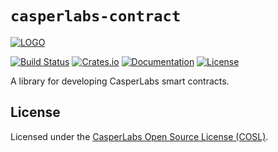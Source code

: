 # `casperlabs-contract`

[![LOGO](https://raw.githubusercontent.com/CasperLabs/CasperLabs/master/CasperLabs_Logo_Horizontal_RGB.png)](https://casperlabs.io/)

[![Build Status](https://drone-auto.casperlabs.io/api/badges/CasperLabs/CasperLabs/status.svg?branch=dev)](http://drone-auto.casperlabs.io/CasperLabs/CasperLabs)
[![Crates.io](https://img.shields.io/crates/v/casperlabs-contract)](https://crates.io/crates/casperlabs-contract)
[![Documentation](https://docs.rs/casperlabs-contract/badge.svg)](https://docs.rs/casperlabs-contract)
[![License](https://img.shields.io/badge/license-COSL-blue.svg)](https://github.com/CasperLabs/CasperLabs/blob/master/LICENSE)

A library for developing CasperLabs smart contracts.

## License

Licensed under the [CasperLabs Open Source License (COSL)](https://github.com/CasperLabs/CasperLabs/blob/master/LICENSE).
